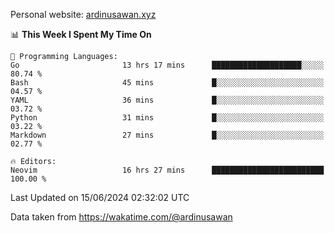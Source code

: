 Personal website: [ardinusawan.xyz](https://ardinusawan.xyz)

<!--START_SECTION:waka-->
📊 **This Week I Spent My Time On** 

```text
💬 Programming Languages: 
Go                       13 hrs 17 mins      ████████████████████░░░░░   80.74 % 
Bash                     45 mins             █░░░░░░░░░░░░░░░░░░░░░░░░   04.57 % 
YAML                     36 mins             █░░░░░░░░░░░░░░░░░░░░░░░░   03.72 % 
Python                   31 mins             █░░░░░░░░░░░░░░░░░░░░░░░░   03.22 % 
Markdown                 27 mins             █░░░░░░░░░░░░░░░░░░░░░░░░   02.77 % 

🔥 Editors: 
Neovim                   16 hrs 27 mins      █████████████████████████   100.00 % 
```


 Last Updated on 15/06/2024 02:32:02 UTC
<!--END_SECTION:waka-->
Data taken from https://wakatime.com/@ardinusawan
